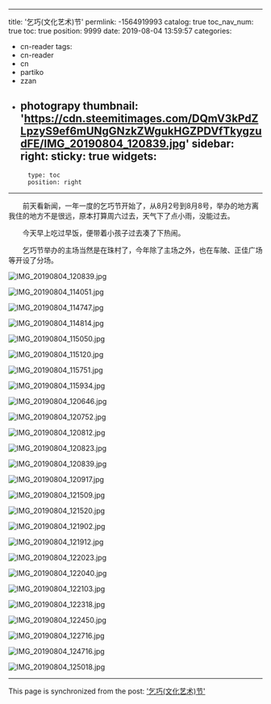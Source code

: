 
---
title: '乞巧(文化艺术)节'
permlink: -1564919993
catalog: true
toc_nav_num: true
toc: true
position: 9999
date: 2019-08-04 13:59:57
categories:
- cn-reader
tags:
- cn-reader
- cn
- partiko
- zzan
- photograpy
thumbnail: 'https://cdn.steemitimages.com/DQmV3kPdZLpzyS9ef6mUNgGNzkZWgukHGZPDVfTkygzudFE/IMG_20190804_120839.jpg'
sidebar:
    right:
        sticky: true
widgets:
    -
        type: toc
        position: right
---


　　前天看新闻，一年一度的乞巧节开始了，从8月2号到8月8号，举办的地方离我住的地方不是很远，原本打算周六过去，天气下了点小雨，没能过去。

　　今天早上吃过早饭，便带着小孩子过去凑了下热闹。

　　乞巧节举办的主场当然是在珠村了，今年除了主场之外，也在车陂、正佳广场等开设了分场。

![IMG_20190804_120839.jpg](https://cdn.steemitimages.com/DQmV3kPdZLpzyS9ef6mUNgGNzkZWgukHGZPDVfTkygzudFE/IMG_20190804_120839.jpg)

![IMG_20190804_114051.jpg](https://cdn.steemitimages.com/DQmPH5AUTCDvb4RPR9rcajYDbXQgiF4RvUXXFZd7e6ZGWna/IMG_20190804_114051.jpg)

![IMG_20190804_114747.jpg](https://cdn.steemitimages.com/DQmf2RM8x1srofqNeNBdsjjF1y2uxEjM5brfVxnReCNgrfi/IMG_20190804_114747.jpg)

![IMG_20190804_114814.jpg](https://cdn.steemitimages.com/DQmdvBz5kXAHGTiuyuREqY935idvTTKYoNnoxJHQZzPZTPK/IMG_20190804_114814.jpg)

![IMG_20190804_115050.jpg](https://cdn.steemitimages.com/DQmS4ZwyiMrY5jzi6QrTfznk3N954FjMworesW3KbxirNSr/IMG_20190804_115050.jpg)

![IMG_20190804_115120.jpg](https://cdn.steemitimages.com/DQmVDfZq9GKqWBTdrkqVMybQ1ZFHA194axtgamhEZB7nXCS/IMG_20190804_115120.jpg)

![IMG_20190804_115751.jpg](https://cdn.steemitimages.com/DQmdd6cyfv4heD9gXve3P9DDMNPsGcBRtCJmwWKf87xNPSY/IMG_20190804_115751.jpg)

![IMG_20190804_115934.jpg](https://cdn.steemitimages.com/DQmWHt5MrBuhtySbdoE2CTF7bno434uReo7ESQqDtvdxFan/IMG_20190804_115934.jpg)


![IMG_20190804_120646.jpg](https://cdn.steemitimages.com/DQmUKA8bRSVL9PU5MifkxCt4caB8hiiKy3k1caNE4HtRKnK/IMG_20190804_120646.jpg)

![IMG_20190804_120752.jpg](https://cdn.steemitimages.com/DQmTyEBoxVbRC3c9G89ihG21PMQ6sSWebfiAeDxRj5hZ9QD/IMG_20190804_120752.jpg)

![IMG_20190804_120812.jpg](https://cdn.steemitimages.com/DQmd9vJWMin8Fj5Qdd8e8s5DQc51wtXSHbUVkLAEbDwykB6/IMG_20190804_120812.jpg)

![IMG_20190804_120823.jpg](https://cdn.steemitimages.com/DQmbDvWYGdKDSLiQqf627PxWtuhpT6WgPV1aENxPddjkEY1/IMG_20190804_120823.jpg)

![IMG_20190804_120839.jpg](https://cdn.steemitimages.com/DQmV3kPdZLpzyS9ef6mUNgGNzkZWgukHGZPDVfTkygzudFE/IMG_20190804_120839.jpg)

![IMG_20190804_120917.jpg](https://cdn.steemitimages.com/DQmRnWtYukxg7qotbgue9kRpCjTJkx6BJAmfcrgcJJdJbkv/IMG_20190804_120917.jpg)


![IMG_20190804_121509.jpg](https://cdn.steemitimages.com/DQmU7MrmidqF8TkaGDZsVoMo8Vr9sH5fLyaxEH9omGfnGsy/IMG_20190804_121509.jpg)


![IMG_20190804_121520.jpg](https://cdn.steemitimages.com/DQmZ7FcS4fUURLA7Kwkr85sJEezNsrSNEu7hePBn8XeXQvd/IMG_20190804_121520.jpg)


![IMG_20190804_121902.jpg](https://cdn.steemitimages.com/DQmdSRUgs3SkQGBY8HDEheUG1X6yCRF6KHbLPU6JDyGveez/IMG_20190804_121902.jpg)

![IMG_20190804_121912.jpg](https://cdn.steemitimages.com/DQmfUEnsiXhkdjjsXZn1dGhsQsKq4eUA2PatoQNtyTgkHyd/IMG_20190804_121912.jpg)


![IMG_20190804_122023.jpg](https://cdn.steemitimages.com/DQmU23vi7WyFRd4nzQcRbPF1Frh9UA98YPSyH55vypXsn8P/IMG_20190804_122023.jpg)

![IMG_20190804_122040.jpg](https://cdn.steemitimages.com/DQmQtBQPJaSrPe9tqCVGSjv6oe8mCJQJbn9qMXsyDfJdFmv/IMG_20190804_122040.jpg)

![IMG_20190804_122103.jpg](https://cdn.steemitimages.com/DQmUjDNcEPoB1pJH9eK8buVZj5cTgnAxxLq9vD7ism8edsP/IMG_20190804_122103.jpg)


![IMG_20190804_122318.jpg](https://cdn.steemitimages.com/DQmR9wRHCZaNgHECq7mNpzNYZsebz6ots7KtovVEtMgd4xr/IMG_20190804_122318.jpg)

![IMG_20190804_122450.jpg](https://cdn.steemitimages.com/DQmRgN6v8LYH7L1GUoYeYhwQhMtUdyMiNj7C4y5iA6gQyvJ/IMG_20190804_122450.jpg)

![IMG_20190804_122716.jpg](https://cdn.steemitimages.com/DQmY1PePME72HZ2BycyBQZ46S7iBuCkjcQWvX2PJSBZdnV3/IMG_20190804_122716.jpg)

![IMG_20190804_124716.jpg](https://cdn.steemitimages.com/DQmdCkRk42qpGoMTFnZmc2ABAgiBKBUEyF6aHAKU8TUQ7MC/IMG_20190804_124716.jpg)

![IMG_20190804_125018.jpg](https://cdn.steemitimages.com/DQmd5quk8ea6UgzCyNKrVKvo1LUMdchTWZoHujkkLWs8Vyw/IMG_20190804_125018.jpg)

- - -

This page is synchronized from the post: ['乞巧(文化艺术)节'](https://steemit.com/@rivalhw/-1564919993)

